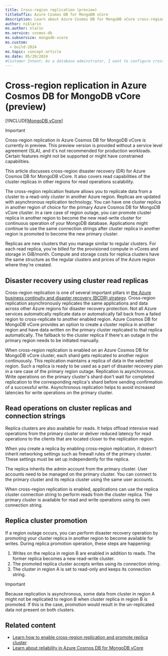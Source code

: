 ```yaml
---
title: Cross-region replication (preview)
titleSuffix: Azure Cosmos DB for MongoDB vCore
description: Learn about Azure Cosmos DB for MongoDB vCore cross-region disaster recovery (DR) and read replicas.
author: niklarin
ms.author: nlarin
ms.service: cosmos-db
ms.subservice: mongodb-vcore
ms.custom:
  - build-2024
ms.topic: concept-article
ms.date: 05/20/2024
#Customer Intent: As a database adminstrator, I want to configure cross-region replication, so that I can have disaster recovery plans in the event of a regional outage.
---
```


# Cross-region replication in Azure Cosmos DB for MongoDB vCore (preview)

[!INCLUDE[MongoDB vCore](../../includes/appliesto-mongodb-vcore.md)]

> [!IMPORTANT]
> Cross-region replication in Azure Cosmos DB for MongoDB vCore is currently in preview.
> This preview version is provided without a service level agreement (SLA), and it's not recommended
> for production workloads. Certain features might not be supported or might have constrained
> capabilities.

This article discusses cross-region disaster recovery (DR) for Azure Cosmos DB for MongoDB vCore. It also covers read capabilities of the cluster replicas in other regions for read operations scalability.

The cross-region replication feature allows you to replicate data from a cluster to a read-only cluster in another Azure region. Replicas are updated with asynchronous replication technology. You can have one cluster replica in another region of choice for the primary Azure Cosmos DB for MongoDB vCore cluster. In a rare case of region outage, you can promote cluster replica in another region to become the new read-write cluster for continuous operation of your MongoDB database. Applications might continue to use the same connection strings after cluster replica in another region is promoted to become the new primary cluster.   

Replicas are new clusters that you manage similar to regular clusters. For each read replica, you're billed for the provisioned compute in vCores and storage in GiB/month. Compute and storage costs for replica clusters have the same structure as the regular clusters and prices of the Azure region where they're created.

## Disaster recovery using cluster read replicas

Cross-region replication is one of several important pillars in [the Azure business continuity and disaster recovery (BCDR) strategy](../../../reliability/business-continuity-management-program.md). Cross-region replication asynchronously replicates the same applications and data across other Azure regions for disaster recovery protection. Not all Azure services automatically replicate data or automatically fall back from a failed region to cross-replicate to another enabled region. Azure Cosmos DB for MongoDB vCore provides an option to create a cluster replica in another region and have data written on the primary cluster replicated to that replica automatically. The fallback to the cluster replica if there's an outage in the primary region needs to be initiated manually.

When cross-region replication is enabled on an Azure Cosmos DB for MongoDB vCore cluster, each shard gets replicated to another region continuously. This replication maintains a replica of data in the selected region. Such a replica is ready to be used as a part of disaster recovery plan in a rare case of the primary region outage. Replication is asynchronous. Write operations on the primary cluster's shard don't wait for completed replication to the corresponding replica's shard before sending confirmation of a successful write. Asynchronous replication helps to avoid increased latencies for write operations on the primary cluster.  

## Read operations on cluster replicas and connection strings

Replica clusters are also available for reads. It helps offload intensive read operations from the primary cluster or deliver reduced latency for read operations to the clients that are located closer to the replication region.

When you create a replica by enabling cross-region replication, it doesn't inherit networking settings such as firewall rules of the primary cluster. These settings must be set up independently for the replica.

The replica inherits the admin account from the primary cluster. User accounts need to be managed on the primary cluster. You can connect to the primary cluster and its replica cluster using the same user accounts.

When cross-region replication is enabled, applications can use the replica cluster connection string to perform reads from the cluster replica. The primary cluster is available for read and write operations using its own connection string.

## Replica cluster promotion

If a region outage occurs, you can perform disaster recovery operation by promoting your cluster replica in another region to become available for writes. During replica promotion operation, these steps are happening:

1. Writes on the replica in region B are enabled in addition to reads. The former replica becomes a new read-write cluster.
1. The promoted replica cluster accepts writes using its connection string.
1. The cluster in region A is set to read-only and keeps its connection string.

> [!IMPORTANT]
> Because replication is asynchronous, some data from cluster in region A might not be replicated to region B when cluster replica in region B is promoted. If this is the case, promotion would result in the un-replicated data not present on both clusters.

## Related content

- [Learn how to enable cross-region replication and promote replica cluster](./how-to-cluster-replica.md)
- [Learn about reliability in Azure Cosmos DB for MongoDB vCore](../../../reliability/reliability-cosmos-mongodb.md)
